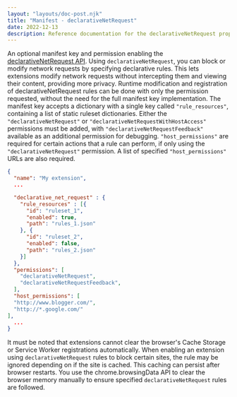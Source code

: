 ```yaml
---
layout: "layouts/doc-post.njk"
title: "Manifest - declarativeNetRequest"
date: 2022-12-13
description: Reference documentation for the declarativeNetRequest property of manifest.json.
---
```


An optional manifest key and permission enabling the [declarativeNetRequest API](/docs/extensions/reference/declarativeNetRequest/). Using `declarativeNetRequest`, you can block or modify network requests by specifying declarative rules. This lets extensions modify network requests without intercepting them and viewing their content, providing more privacy. Runtime modification and registration of declarativeNetRequest rules can be done with only the permission requested, without the need for the full manifest key implementation.
The manifest key accepts a dictionary with a single key called `"rule_resources"`, containing a list of static ruleset dictionaries. Either the `"declarativeNetRequest"` or `"declarativeNetRequestWithHostAccess"` permissions must be added, with `"declarativeNetRequestFeedback"` available as an additional permission for debugging. `"host_permissions"` are required for certain actions that a rule can perform, if only using the `"declarativeNetRequest"` permission.
A list of specified  `"host_permissions"` URLs are also required.

```json
{
  "name": "My extension",
  ...

  "declarative_net_request" : {
    "rule_resources" : [{
      "id": "ruleset_1",
      "enabled": true,
      "path": "rules_1.json"
    }, {
      "id": "ruleset_2",
      "enabled": false,
      "path": "rules_2.json"
    }]
  },
  "permissions": [
    "declarativeNetRequest",
    "declarativeNetRequestFeedback",
  ],
  "host_permissions": [
  "http://www.blogger.com/",
  "http://*.google.com/"
],
  ...
}
```

It must be noted that extensions cannot clear the browser's Cache Storage or Service Worker registrations automatically. When enabling an extension using `declarativeNetRequest` rules to block certain sites, the rule may be ignored depending on if the site is cached. This caching can persist after browser restarts. You use the chrome.browsingData API to clear the browser memory manually to ensure specified `declarativeNetRequest` rules are followed. 
